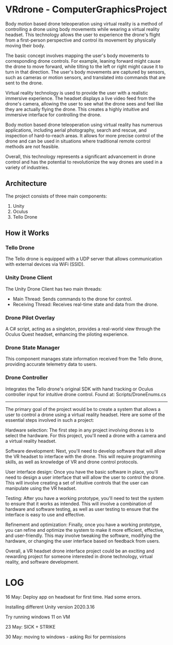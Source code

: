 # VRdrone - ComputerGraphicsProject

Body motion based drone teleoperation using virtual reality is a method of controlling a drone using body movements while wearing a virtual reality headset. This technology allows the user to experience the drone's flight from a first-person perspective and control its movement by physically moving their body.

The basic concept involves mapping the user's body movements to corresponding drone controls. For example, leaning forward might cause the drone to move forward, while tilting to the left or right might cause it to turn in that direction. The user's body movements are captured by sensors, such as cameras or motion sensors, and translated into commands that are sent to the drone.

Virtual reality technology is used to provide the user with a realistic immersive experience. The headset displays a live video feed from the drone's camera, allowing the user to see what the drone sees and feel like they are actually flying the drone. This creates a highly intuitive and immersive interface for controlling the drone.

Body motion based drone teleoperation using virtual reality has numerous applications, including aerial photography, search and rescue, and inspection of hard-to-reach areas. It allows for more precise control of the drone and can be used in situations where traditional remote control methods are not feasible.

Overall, this technology represents a significant advancement in drone control and has the potential to revolutionize the way drones are used in a variety of industries.

## Architecture

The project consists of three main components:

1. Unity
2. Oculus
3. Tello Drone

## How it Works

### Tello Drone

The Tello drone is equipped with a UDP server that allows communication with external devices via WiFi (SSID).

### Unity Drone Client

The Unity Drone Client has two main threads:

- Main Thread: Sends commands to the drone for control.
- Receiving Thread: Receives real-time state and data from the drone.

### Drone Pilot Overlay

A C# script, acting as a singleton, provides a real-world view through the Oculus Quest headset, enhancing the piloting experience.

### Drone State Manager

This component manages state information received from the Tello drone, providing accurate telemetry data to users.

### Drone Controller

Integrates the Tello drone's original SDK with hand tracking or Oculus controller input for intuitive drone control.
Found at: Scripts/DroneEnums.cs

********
The primary goal of the project would be to create a system that allows a user to control a drone using a virtual reality headset. Here are some of the essential steps involved in such a project:

Hardware selection: The first step in any project involving drones is to select the hardware. For this project, you'll need a drone with a camera and a virtual reality headset.

Software development: Next, you'll need to develop software that will allow the VR headset to interface with the drone. This will require programming skills, as well as knowledge of VR and drone control protocols.

User interface design: Once you have the basic software in place, you'll need to design a user interface that will allow the user to control the drone. This will involve creating a set of intuitive controls that the user can manipulate using the VR headset.

Testing: After you have a working prototype, you'll need to test the system to ensure that it works as intended. This will involve a combination of hardware and software testing, as well as user testing to ensure that the interface is easy to use and effective.

Refinement and optimization: Finally, once you have a working prototype, you can refine and optimize the system to make it more efficient, effective, and user-friendly. This may involve tweaking the software, modifying the hardware, or changing the user interface based on feedback from users.

Overall, a VR headset drone interface project could be an exciting and rewarding project for someone interested in drone technology, virtual reality, and software development.

# LOG
16 May: Deploy app on headseat for first time. Had some errors.

Installing different Unity version 2020.3.16

Try running windows 11 on VM 

23 May: SICK + STRIKE

30 May: moving to windows - asking Roi for permissions


